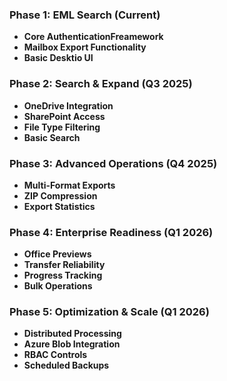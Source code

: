 ### Phase 1: EML Search (Current)
- **Core AuthenticationFreamework**
- **Mailbox Export Functionality**
- **Basic Desktio UI**


### Phase 2: Search & Expand (Q3 2025)
- **OneDrive Integration**
- **SharePoint Access**
- **File Type Filtering**
- **Basic Search**

### Phase 3: Advanced Operations (Q4 2025)
- **Multi-Format Exports**
- **ZIP Compression**
- **Export Statistics**

### Phase 4: Enterprise Readiness (Q1 2026)
- **Office Previews**
- **Transfer Reliability**
- **Progress Tracking**
- **Bulk Operations**

### Phase 5: Optimization & Scale (Q1 2026)
- **Distributed Processing**
- **Azure Blob Integration**
- **RBAC Controls**
- **Scheduled Backups**
